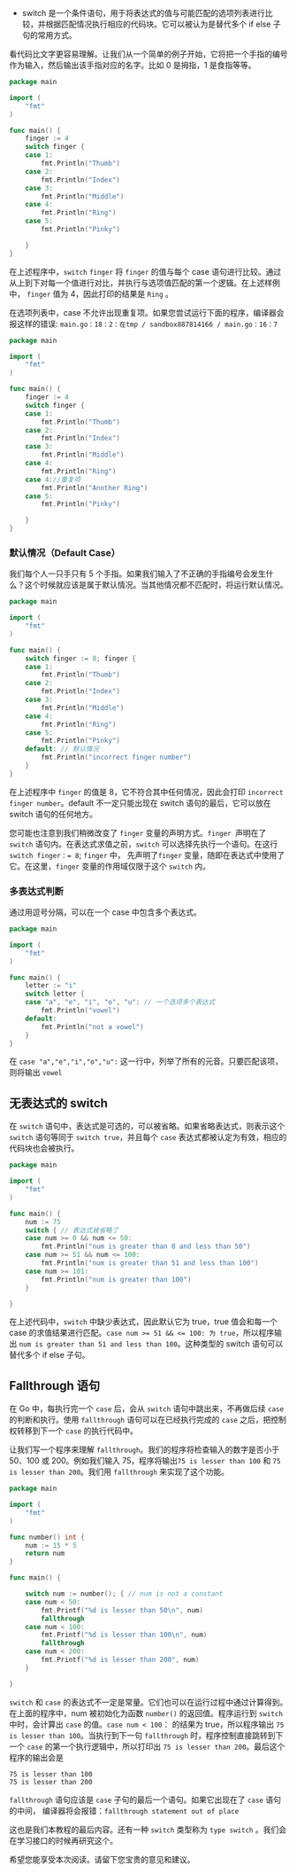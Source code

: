 - switch 是一个条件语句，用于将表达式的值与可能匹配的选项列表进行比较，并根据匹配情况执行相应的代码块。它可以被认为是替代多个 if else 子句的常用方式。

看代码比文字更容易理解。让我们从一个简单的例子开始，它将把一个手指的编号作为输入，然后输出该手指对应的名字。比如 0 是拇指，1 是食指等等。

```go
package main

import (
    "fmt"
)

func main() {
    finger := 4
    switch finger {
    case 1:
        fmt.Println("Thumb")
    case 2:
        fmt.Println("Index")
    case 3:
        fmt.Println("Middle")
    case 4:
        fmt.Println("Ring")
    case 5:
        fmt.Println("Pinky")

    }
}
```

 

在上述程序中，`switch` `finger` 将 `finger` 的值与每个 case 语句进行比较。通过从上到下对每一个值进行对比，并执行与选项值匹配的第一个逻辑。在上述样例中， `finger` 值为 4，因此打印的结果是 `Ring` 。

在选项列表中，case 不允许出现重复项。如果您尝试运行下面的程序，编译器会报这样的错误: `main.go：18：2：在tmp / sandbox887814166 / main.go：16：7`

```go
package main

import (
    "fmt"
)

func main() {
    finger := 4
    switch finger {
    case 1:
        fmt.Println("Thumb")
    case 2:
        fmt.Println("Index")
    case 3:
        fmt.Println("Middle")
    case 4:
        fmt.Println("Ring")
    case 4://重复项
        fmt.Println("Another Ring")
    case 5:
        fmt.Println("Pinky")

    }
}
```

### 默认情况（Default Case）
我们每个人一只手只有 5 个手指。如果我们输入了不正确的手指编号会发生什么？这个时候就应该是属于默认情况。当其他情况都不匹配时，将运行默认情况。

```go
package main

import (
    "fmt"
)

func main() {
    switch finger := 8; finger {
    case 1:
        fmt.Println("Thumb")
    case 2:
        fmt.Println("Index")
    case 3:
        fmt.Println("Middle")
    case 4:
        fmt.Println("Ring")
    case 5:
        fmt.Println("Pinky")
    default: // 默认情况
        fmt.Println("incorrect finger number")
    }
}
```

在上述程序中 `finger` 的值是 8，它不符合其中任何情况，因此会打印 `incorrect finger number`。default 不一定只能出现在 switch 语句的最后，它可以放在 switch 语句的任何地方。

您可能也注意到我们稍微改变了 `finger` 变量的声明方式。`finger `声明在了 `switch` 语句内。在表达式求值之前，`switch` 可以选择先执行一个语句。在这行 `switch finger：= 8`; `finger` 中， 先声明了`finger` 变量，随即在表达式中使用了它。在这里，`finger` 变量的作用域仅限于这个 `switch` 内。

### 多表达式判断
 通过用逗号分隔，可以在一个 case 中包含多个表达式。

```go
package main

import (
    "fmt"
)

func main() {
    letter := "i"
    switch letter {
    case "a", "e", "i", "o", "u": // 一个选项多个表达式
        fmt.Println("vowel")
    default:
        fmt.Println("not a vowel")
    }
}
```

在 `case "a","e","i","o","u":` 这一行中，列举了所有的元音。只要匹配该项，则将输出 `vowel`

## 无表达式的 switch
在 `switch` 语句中，表达式是可选的，可以被省略。如果省略表达式，则表示这个 `switch` 语句等同于 `switch true`，并且每个 `case` 表达式都被认定为有效，相应的代码块也会被执行。

```go
package main

import (
    "fmt"
)

func main() {
    num := 75
    switch { // 表达式被省略了
    case num >= 0 && num <= 50:
        fmt.Println("num is greater than 0 and less than 50")
    case num >= 51 && num <= 100:
        fmt.Println("num is greater than 51 and less than 100")
    case num >= 101:
        fmt.Println("num is greater than 100")
    }

}
```

在上述代码中，`switch` 中缺少表达式，因此默认它为 true，true 值会和每一个 case 的求值结果进行匹配。`case num >= 51 && <= 100: 为 true`，所以程序输出 `num is greater than 51 and less than 100`。这种类型的 switch 语句可以替代多个 if else 子句。

## Fallthrough 语句
在 Go 中，每执行完一个 `case` 后，会从 `switch` 语句中跳出来，不再做后续 `case` 的判断和执行。使用 `fallthrough` 语句可以在已经执行完成的 `case` 之后，把控制权转移到下一个 `case` 的执行代码中。

让我们写一个程序来理解 `fallthrough`。我们的程序将检查输入的数字是否小于 50、100 或 200。例如我们输入 75，程序将输出`75 is lesser than 100` 和 `75 is lesser than 200`。我们用 `fallthrough` 来实现了这个功能。

```go
package main

import (
    "fmt"
)

func number() int {
    num := 15 * 5 
    return num
}

func main() {

    switch num := number(); { // num is not a constant
    case num < 50:
        fmt.Printf("%d is lesser than 50\n", num)
        fallthrough
    case num < 100:
        fmt.Printf("%d is lesser than 100\n", num)
        fallthrough
    case num < 200:
        fmt.Printf("%d is lesser than 200", num)
    }

}
```

`switch` 和 `case` 的表达式不一定是常量。它们也可以在运行过程中通过计算得到。在上面的程序中，num 被初始化为函数 `number()` 的返回值。程序运行到 `switch` 中时，会计算出 `case` 的值。`case num < 100`： 的结果为 true，所以程序输出 `75 is lesser than 100`。当执行到下一句 `fallthrough` 时，程序控制直接跳转到下一个 `case` 的第一个执行逻辑中，所以打印出 `75 is lesser than 200`。最后这个程序的输出会是

```
75 is lesser than 100  
75 is lesser than 200
```

`fallthrough` 语句应该是 `case` 子句的最后一个语句。如果它出现在了 `case` 语句的中间， 编译器将会报错：`fallthrough statement out of place`

这也是我们本教程的最后内容。还有一种 `switch` 类型称为 `type switch` 。我们会在学习接口的时候再研究这个。

希望您能享受本次阅读。请留下您宝贵的意见和建议。